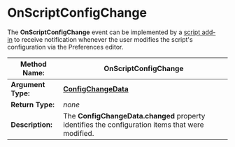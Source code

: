 # OnScriptConfigChange

The **OnScriptConfigChange** event can be implemented by a [script add-in](/Manual/scripting/script_add-ins/README.md) to receive notification whenever the user modifies the script's configuration via the Preferences editor.

| **Method Name:** | OnScriptConfigChange |
| --- | --- |
| **Argument Type:** | **[ConfigChangeData](../scripting_objects/configchangedata.md)** |
| **Return Type:** | *none* |
| **Description:** | The **ConfigChangeData.changed** property identifies the configuration items that were modified. |

